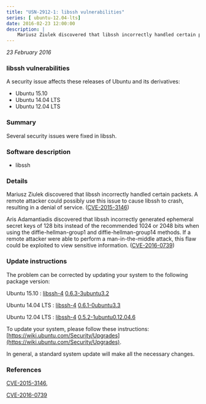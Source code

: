 ```yaml
---
title: "USN-2912-1: libssh vulnerabilities"
series: [ ubuntu-12.04-lts]
date: 2016-02-23 12:00:00
description: |
    Mariusz Ziulek discovered that libssh incorrectly handled certain packets. A remote attacker could possibly use this issue to cause libssh to crash, resulting in a denial of service. ([CVE-2015-3146](http://people.ubuntu.com/~ubuntu-security/cve/CVE-2015-3146))
--- 
```

 
 

*23 February 2016*

### libssh vulnerabilities

A security issue affects these releases of Ubuntu and its derivatives:

* Ubuntu 15.10
* Ubuntu 14.04 LTS
* Ubuntu 12.04 LTS

### Summary

Several security issues were fixed in libssh. 

### Software description

* libssh 

### Details

Mariusz Ziulek discovered that libssh incorrectly handled certain packets. A remote attacker could possibly use this issue to cause libssh to crash, resulting in a denial of service. ([CVE-2015-3146](http://people.ubuntu.com/~ubuntu-security/cve/CVE-2015-3146))

Aris Adamantiadis discovered that libssh incorrectly generated ephemeral secret keys of 128 bits instead of the recommended 1024 or 2048 bits when using the diffie-hellman-group1 and diffie-hellman-group14 methods. If a remote attacker were able to perform a man-in-the-middle attack, this flaw could be exploited to view sensitive information. ([CVE-2016-0739](http://people.ubuntu.com/~ubuntu-security/cve/CVE-2016-0739)) 

### Update instructions

The problem can be corrected by updating your system to the following package version:

Ubuntu 15.10
 : [libssh-4](https://launchpad.net/ubuntu/+source/libssh) <span> [0.6.3-3ubuntu3.2](https://launchpad.net/ubuntu/+source/libssh/0.6.3-3ubuntu3.2) </span> 

Ubuntu 14.04 LTS
 : [libssh-4](https://launchpad.net/ubuntu/+source/libssh) <span> [0.6.1-0ubuntu3.3](https://launchpad.net/ubuntu/+source/libssh/0.6.1-0ubuntu3.3) </span> 

Ubuntu 12.04 LTS
 : [libssh-4](https://launchpad.net/ubuntu/+source/libssh) <span> [0.5.2-1ubuntu0.12.04.6](https://launchpad.net/ubuntu/+source/libssh/0.5.2-1ubuntu0.12.04.6) </span> 

To update your system, please follow these instructions: [https://wiki.ubuntu.com/Security/Upgrades](https://wiki.ubuntu.com/Security/Upgrades).

In general, a standard system update will make all the necessary changes. 

### References

 
 [CVE-2015-3146](http://people.ubuntu.com/~ubuntu-security/cve/CVE-2015-3146), 

 [CVE-2016-0739](http://people.ubuntu.com/~ubuntu-security/cve/CVE-2016-0739)
 

